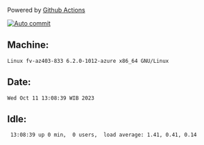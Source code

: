 Powered by [Github Actions](https://github.com/features/actions)

[![Auto commit](https://github.com/hiage/workstation/workflows/Auto%20commit/badge.svg)](https://github.com/hiage/workstation/actions?query=workflow%3A%22Auto+commit%22)

## Machine:
```
Linux fv-az403-833 6.2.0-1012-azure x86_64 GNU/Linux
```
## Date:
```
Wed Oct 11 13:08:39 WIB 2023
```
## Idle:
```
 13:08:39 up 0 min,  0 users,  load average: 1.41, 0.41, 0.14
```

